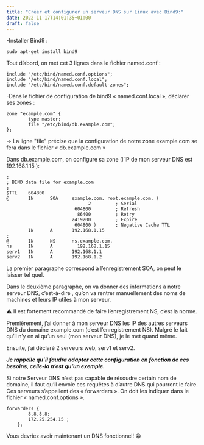 ```yaml
---
title: "Créer et configurer un serveur DNS sur Linux avec Bind9:"
date: 2022-11-17T14:01:35+01:00
draft: false
---
```



-Installer Bind9 :

`sudo apt-get install bind9`

Tout d’abord, on met cet 3 lignes dans le fichier named.conf : 

```
include "/etc/bind/named.conf.options";
include "/etc/bind/named.conf.local";
include "/etc/bind/named.conf.default-zones";
```
-Dans le fichier de configuration de bind9 « named.conf.local », déclarer ses zones :

```
zone "example.com" {
        type master;
        file "/etc/bind/db.example.com";
};
```
→ La ligne "file" précise que la configuration de notre zone example.com se fera dans le fichier « db.example.com »

Dans db.example.com, on configure sa zone (l’IP de mon serveur DNS est 192.168.1.15 ):

```
;
; BIND data file for example.com
;
$TTL    604800
@       IN      SOA     example.com. root.example.com. (
                              2         ; Serial
                         604800         ; Refresh
                          86400         ; Retry
                        2419200         ; Expire
                         604800 )       ; Negative Cache TTL
        IN      A       192.168.1.15
;
@       IN      NS      ns.example.com.
ns      IN      A         192.168.1.15
serv1   IN      A       192.168.1.1
serv2   IN      A       192.168.1.2
```

La premier paragraphe correspond à l’enregistrement SOA, on peut le laisser tel quel.

Dans le deuxième paragraphe, on va donner des informations à notre serveur DNS, c’est-à-dire , qu’on va rentrer manuellement des noms de machines et leurs IP utiles à mon serveur.  

⚠ Il est fortement recommandé de faire l’enregistrement NS, c’est la norme.

Premièrement, j’ai donner à mon serveur DNS les IP des autres serveurs DNS du domaine example.com (c’est  l’enregistrement NS). Malgré le fait qu’il n’y en ai qu’un seul (mon serveur DNS), je le met quand même.   

Ensuite, j’ai déclaré 2 serveurs web, serv1 et serv2.

***Je rappelle qu’il faudra adapter cette configuration en fonction de ces besoins, celle-la n’est qu’un exemple.***

Si notre Serveur DNS n’est pas capable de résoudre certain nom de domaine, il faut qu’il envoie ces requêtes à d’autre DNS qui pourront le faire. Ces serveurs s’appellent des « forwarders ». On doit les indiquer dans le fichier « named.conf.options ». 

```
forwarders {
        8.8.8.8;
        172.25.254.15 ;
    };
```
Vous devriez avoir maintenant un DNS fonctionnel! 😁